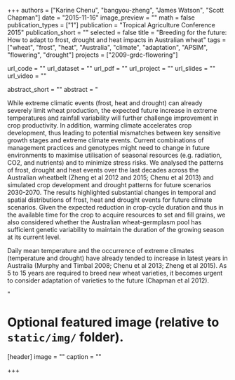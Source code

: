 +++
authors = ["Karine Chenu", "bangyou-zheng", "James Watson", "Scott Chapman"]
date = "2015-11-16"
image_preview = ""
math = false
publication_types = ["1"]
publication = "Tropical Agriculture Conference 2015"
publication_short = ""
selected = false
title = "Breeding for the future: How to adapt to frost, drought and heat impacts in Australian wheat"
tags = ["wheat", "frost", "heat", "Australia", "climate", "adaptation", "APSIM", "flowering", "drought"]
projects = ["2009-grdc-flowering"]

url_code = ""
url_dataset = ""
url_pdf = ""
url_project = ""
url_slides = ""
url_video = ""

abstract_short = ""
abstract = "<p>While extreme climatic events (frost, heat and drought) can already severely limit wheat production, the expected future increase in extreme temperatures and rainfall variability will further challenge improvement in crop productivity. In addition, warming climate accelerates crop development, thus leading to potential mismatches between key sensitive growth stages and extreme climate events. Current combinations of management practices and genotypes might need to change in future environments to maximise utilisation of seasonal resources (e.g. radiation, CO2, and nutrients) and to minimize stress risks. We analysed the patterns of frost, drought and heat events over the last decades across the Australian wheatbelt (Zheng et al 2012 and 2015; Chenu et al 2013) and simulated crop development and drought patterns for future scenarios 2030-2070. The results highlighted substantial changes in temporal and spatial distributions of frost, heat and drought events for future climate scenarios. Given the expected reduction in crop-cycle duration and thus in the available time for the crop to acquire resources to set and fill grains, we also considered whether the Australian wheat-germplasm pool has sufficient genetic variability to maintain the duration of the growing season at its current level. </p><p>Daily mean temperature and the occurrence of extreme climates (temperature and drought) have already tended to increase in latest years in Australia (Murphy and Timbal 2008; Chenu et al 2013; Zheng et al 2015). As 5 to 15 years are required to breed new wheat varieties, it becomes urgent to consider adaptation of varieties to the future (Chapman et al 2012).</p>"



# Optional featured image (relative to `static/img/` folder).
[header]
image = ""
caption = ""

+++
